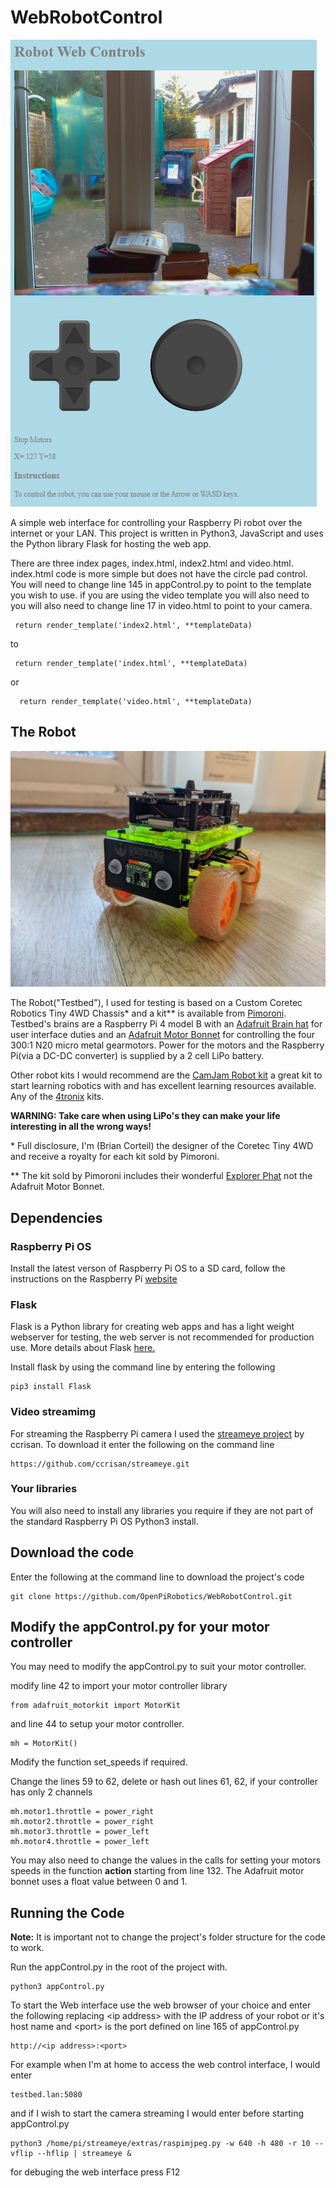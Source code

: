 # WebRobotControl

![](images/video-index.png)

A simple web interface for controlling your Raspberry Pi robot over the internet or your LAN.
This project is written in Python3, JavaScript and uses the Python library Flask for hosting the web app.

There are three index pages, index.html, index2.html and video.html. index.html code is more simple but does not have the circle pad control. 
You will need to change line 145 in appControl.py to point to the template you wish to use. if you are using the video template you will also need to you will also need to change line 17 in video.html to point to your camera.

```
 return render_template('index2.html', **templateData)
 ```
 to
 ```
  return render_template('index.html', **templateData)
```
 or
```
  return render_template('video.html', **templateData)
```
 

## The Robot

![](images/testbed.jpg)

The Robot("Testbed"), I used for testing is based on a Custom Coretec Robotics Tiny 4WD Chassis\* and a kit\** is available from [Pimoroni](https://shop.pimoroni.com/products/coretec-tiny-4wd-robot-rover). Testbed's brains are a Raspberry Pi 4 model B with an [Adafruit Brain hat](https://www.adafruit.com/product/437) for user interface duties and an [Adafruit Motor Bonnet](https://www.adafruit.com/product/4280) for controlling the four 300:1 N20 micro metal gearmotors. Power for the motors and the Raspberry Pi(via a DC-DC converter) is supplied by a 2 cell LiPo battery. 

Other robot kits I would recommend are the [CamJam Robot kit](https://thepihut.com/collections/camjam-edukit/products/camjam-edukit-3-robotics) a great kit to start learning robotics with and has excellent learning resources available. Any of the [4tronix](https://shop.4tronix.co.uk/collections/robot-kits) kits.


**WARNING: Take care when using LiPo's they can make your life interesting in all the wrong ways!**

 \* Full disclosure, I'm (Brian Corteil) the designer of the Coretec Tiny 4WD and receive a royalty for each kit sold by Pimoroni.

\** The kit sold by Pimoroni includes their wonderful [Explorer Phat](https://shop.pimoroni.com/products/explorer-phat) not the Adafruit Motor Bonnet.

## Dependencies

### Raspberry Pi OS

Install the latest verson of Raspberry Pi OS to a SD card, follow the instructions on the Raspberry Pi [website](https://www.raspberrypi.org/software/)

### Flask

Flask is a Python library for creating web apps and has a light weight webserver for testing, the web server is not recommended for production use. More details about Flask [here.](https://flask.palletsprojects.com/en/1.1.x/)

Install flask by using the command line by entering the following

```
pip3 install Flask
```

### Video streamimg

For streaming the Raspberry Pi camera I used the [streameye project](https://github.com/ccrisan/streameye) by ccrisan. To download it enter the following on the command line

```
https://github.com/ccrisan/streameye.git
```

### Your libraries

You will also need to install any libraries you require if they are not part of the standard Raspberry Pi OS Python3 install.

## Download the code

Enter the following at the command line to download the project's code

```
git clone https://github.com/OpenPiRobotics/WebRobotControl.git
```

## Modify the appControl.py for your motor controller

You may need to modify the appControl.py to suit your motor controller.

modify line 42 to import your motor controller library
```
from adafruit_motorkit import MotorKit
```
and line 44 to setup your motor controller.
```
mh = MotorKit()
```

Modify the function set_speeds if required.

Change the lines 59 to 62, delete or hash out lines 61, 62, if your controller has only 2 channels
```
mh.motor1.throttle = power_right
mh.motor2.throttle = power_right
mh.motor3.throttle = power_left
mh.motor4.throttle = power_left
```

You may also need to change the values in the calls for setting your motors speeds in the function **action** starting from line 132. The Adafruit motor bonnet uses a float value between 0 and 1.

## Running the Code

**Note:** It is important not to change the project's folder structure for the code to work.

Run the appControl.py in the root of the project with.
```
python3 appControl.py
```
To start the Web interface use the web browser of your choice and enter the following replacing \<ip address\> with the IP address of your robot or it's host name and \<port\> is the port defined on line 165 of appControl.py
 ```
 http://<ip address>:<port>
 ```
 
 For example when I'm at home to access the web control interface, I would enter 
 ```
 testbed.lan:5080
 ```
 and if I wish to start the camera streaming I would enter before starting appControl.py
```
python3 /home/pi/streameye/extras/raspimjpeg.py -w 640 -h 480 -r 10 --vflip --hflip | streameye &
```

 
 for debuging the web interface press F12
